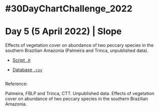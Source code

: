 # #30DayChartChallenge_2022

# Day 5 (5 April 2022) | Slope

Effects of vegetation cover on abundance of two peccary species in the southern Brazilian Amazonia (Palmeira and Trinca, unpublished data).

- [Script `.R`]()

- [Database `.csv`](https://github.com/fblpalmeira/peccary_abundance/tree/main/data)

<img src="">

Reference: 

Palmeira, FBLP and Trinca, CTT. Unpublished data. Effects of vegetation cover on abundance of two peccary species in the southern Brazilian Amazonia.
